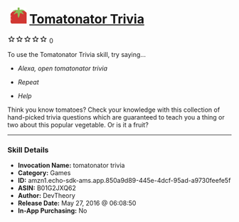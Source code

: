 # &nbsp;<img src="skill_icon" alt="Tomatonator Trivia icon" width="36"> [Tomatonator Trivia](http://alexa.amazon.com/#skills/amzn1.echo-sdk-ams.app.850a9d89-445e-4dcf-95ad-a9730feefe5f)
![0 stars](../../images/ic_star_border_black_18dp_1x.png)![0 stars](../../images/ic_star_border_black_18dp_1x.png)![0 stars](../../images/ic_star_border_black_18dp_1x.png)![0 stars](../../images/ic_star_border_black_18dp_1x.png)![0 stars](../../images/ic_star_border_black_18dp_1x.png) 0

To use the Tomatonator Trivia skill, try saying...

* *Alexa, open tomatonator trivia*

* *Repeat*

* *Help*

Think you know tomatoes? Check your knowledge with this collection of hand-picked trivia questions which are guaranteed to teach you a thing or two about this popular vegetable. Or is it a fruit?

***

### Skill Details

* **Invocation Name:** tomatonator trivia
* **Category:** Games
* **ID:** amzn1.echo-sdk-ams.app.850a9d89-445e-4dcf-95ad-a9730feefe5f
* **ASIN:** B01G2JXQ62
* **Author:** DevTheory
* **Release Date:** May 27, 2016 @ 06:08:50
* **In-App Purchasing:** No
